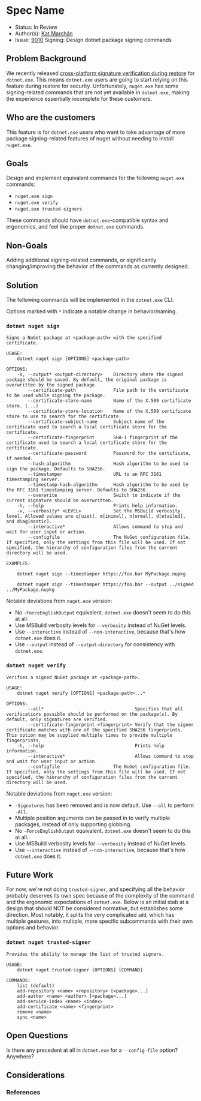 # Spec Name

- Status: In Review
- Author(s): [Kat Marchán](https://github.com/zkat)
- Issue: [9010](https://github.com/NuGet/Home/issues/9010) Signing: Design dotnet package signing commands

## Problem Background

We recently released [cross-platform signature verification during
restore](#todo) for `dotnet.exe`. This means `dotnet.exe` users are going to
start relying on this feature during restore for security. Unfortunately,
`nuget.exe` has some signing-related commands that are not yet available in
`dotnet.exe`, making the experience essentially incomplete for these
customers.

## Who are the customers

This feature is for `dotnet.exe` users who want to take advantage of more
package signing-related features of nuget without needing to install
`nuget.exe`.

## Goals

Design and implement equivalent commands for the following `nuget.exe` commands:

- `nuget.exe sign`
- `nuget.exe verify`
- `nuget.exe trusted-signers`

These commands should have `dotnet.exe`-compatible syntax and ergonomics, and
feel like proper `dotnet.exe` commands.

## Non-Goals

Adding additional signing-related commands, or significantly
changing/improving the behavior of the commands as currently designed.

## Solution

The following commands will be implemented in the `dotnet.exe` CLI.

Options marked with `*` indicate a notable change in behavior/naming.

### `dotnet nuget sign`

```
Signs a NuGet package at <package-path> with the specified certificate.

USAGE:
    dotnet nuget sign [OPTIONS] <package-path>

OPTIONS:
    -o, --output* <output-directory>    Directory where the signed package should be saved. By default, the original package is overwritten by the signed package.
        --certificate-path              File path to the certificate to be used while signing the package.
        --certificate-store-name        Name of the X.509 certificate store. (...)
        --certificate-store-location    Name of the X.509 certificate store to use to search for the certificate.
        --certificate-subject-name      Subject name of the certificate used to search a local certificate store for the certificate.
        --certificate-fingerprint       SHA-1 fingerprint of the certificate used to search a local certificate store for the certificate.
        --certificate-password          Password for the certificate, if needed.
        --hash-algorithm                Hash algorithm to be used to sign the package. Defaults to SHA256.
        --timestamper                   URL to an RFC 3161 timestamping server.
        --timestamp-hash-algorithm      Hash algorithm to be used by the RFC 3161 timestamping server. Defaults to SHA256.
        --overwrite                     Switch to indicate if the current signature should be overwritten.
    -h, --help                          Prints help information.
    -v, --verbosity* <LEVEL>            Set the MSBuild verbosity level. Allowed values are q[uiet], m[inimal], n[ormal], d[etailed], and diag[nostic].
        --interactive*                  Allows command to stop and wait for user input or action.
        --configfile                    The NuGet configuration file. If specified, only the settings from this file will be used. If not specified, the hierarchy of configuration files from the current directory will be used.

EXAMPLES:

    dotnet nuget sign --timestamper https://foo.bar MyPackage.nupkg

    dotnet nuget sign --timestamper https://foo.bar --output ../signed ../MyPackage.nupkg
```

Notable deviations from `nuget.exe` version:

- No `-ForceEnglishOutput` equivalent. `dotnet.exe` doesn't seem to do this at all.
- Use MSBuild verbosity levels for `--verbosity` instead of NuGet levels.
- Use `--interactive` instead of `--non-interactive`, because that's how `dotnet.exe` does it.
- Use `--output` instead of `--output-directory` for consistency with `dotnet.exe`.

### `dotnet nuget verify`

```
Verifies a signed NuGet package at <package-path>.

USAGE:
    dotnet nuget verify [OPTIONS] <package-path>...*

OPTIONS:
        --all*                                  Specifies that all verifications possible should be performed on the package(s). By default, only signatures are verified.
        --certificate-fingerprint <fingerprint> Verify that the signer certificate matches with one of the specified SHA256 fingerprints. This option may be supplied multiple times to provide multiple fingerprints.
    -h, --help                                  Prints help information.
        --interactive*                          Allows command to stop and wait for user input or action.
        --configfile                    The NuGet configuration file. If specified, only the settings from this file will be used. If not specified, the hierarchy of configuration files from the current directory will be used.
```

Notable deviations from `nuget.exe` version:

- `-Signatures` has been removed and is now default. Use `--all` to perform `-All`.
- Multiple position arguments can be passed in to verify multiple packages, instead of only supporting globbing.
- No `-ForceEnglishOutput` equivalent. `dotnet.exe` doesn't seem to do this at all.
- Use MSBuild verbosity levels for `--verbosity` instead of NuGet levels.
- Use `--interactive` instead of `--non-interactive`, because that's how `dotnet.exe` does it.

## Future Work

For now, we're not doing `trusted-signer`, and specifying all the behavior
probably deserves its own spec because of the complexity of the command and
the ergonomic expectations of `dotnet.exe`. Below is an initial stab at a
design that should NOT be considered normative, but establishes some
direction. Most notably, it splits the very complicated `add`, which has
multiple gestures, into multiple, more specific subcommands with their own
options and behavior.

### `dotnet nuget trusted-signer`

```
Provides the ability to manage the list of trusted signers.

USAGE:
    dotnet nuget trusted-signer [OPTIONS] [COMMAND]

COMMANDS:
    list (default)
    add-repository <name> <repository> [<package>...]
    add-author <name> <author> [<package>...]
    add-service-index <name> <index>
    add-certificate <name> <fingerprint>
    remove <name>
    sync <name>
```

## Open Questions

Is there any precedent at all in `dotnet.exe` for a `--config-file` option? Anywhere?

## Considerations

### References
